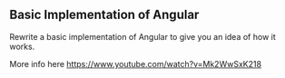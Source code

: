 ## Basic Implementation of Angular

Rewrite a basic implementation of Angular to give you an idea of how it works.

More info here https://www.youtube.com/watch?v=Mk2WwSxK218
